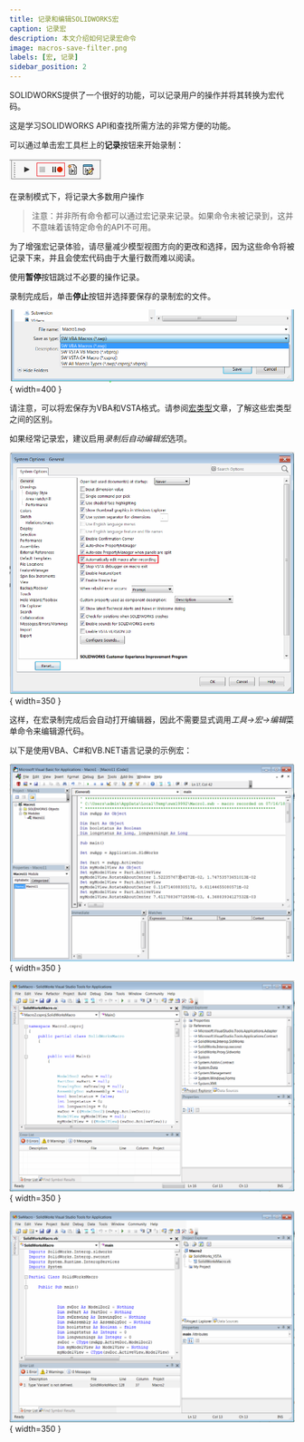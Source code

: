 ```yaml
---
title: 记录和编辑SOLIDWORKS宏
caption: 记录宏
description: 本文介绍如何记录宏命令
image: macros-save-filter.png
labels: [宏, 记录]
sidebar_position: 2
---
```

SOLIDWORKS提供了一个很好的功能，可以记录用户的操作并将其转换为宏代码。

这是学习SOLIDWORKS API和查找所需方法的非常方便的功能。

可以通过单击宏工具栏上的**记录**按钮来开始录制：

![工具栏中的宏记录命令](macro-toolbar.png)

在录制模式下，将记录大多数用户操作

> 注意：并非所有命令都可以通过宏记录来记录。如果命令未被记录到，这并不意味着该特定命令的API不可用。

为了增强宏记录体验，请尽量减少模型视图方向的更改和选择，因为这些命令将被记录下来，并且会使宏代码由于大量行数而难以阅读。

使用**暂停**按钮跳过不必要的操作记录。

录制完成后，单击**停止**按钮并选择要保存的录制宏的文件。

![保存录制宏](macros-save-filter.png){ width=400 }

请注意，可以将宏保存为VBA和VSTA格式。请参阅[宏类型](/docs/codestack/solidworks-api/getting-started/macros/types)文章，了解这些宏类型之间的区别。

如果经常记录宏，建议启用*录制后自动编辑宏*选项。

![自动编辑宏的选项](option-edit-macro-after-recording.png){ width=350 }

这样，在宏录制完成后会自动打开编辑器，因此不需要显式调用*工具->宏->编辑*菜单命令来编辑源代码。

以下是使用VBA、C#和VB.NET语言记录的示例宏：

![VBA中记录的宏示例](sample-vba-recorded-macro.png){ width=350 }

![C# VSTA中记录的宏示例](sample-vsta-csharp-recorded-macro.png){ width=350 }

![VB.NET VSTA中记录的宏示例](sample-vsta-vb.net-recorded-macro.png){ width=350 }